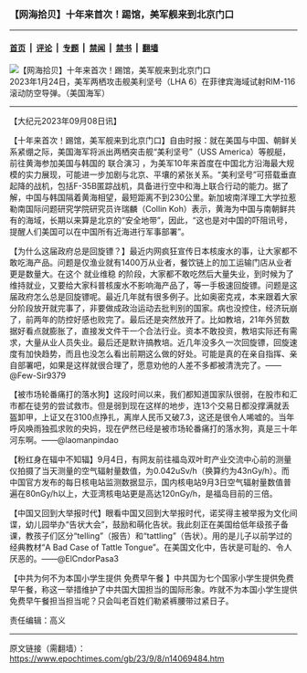 ### 【网海拾贝】十年来首次！踢馆，美军舰来到北京门口

---

#### [首页](../../../..?n14069484) &nbsp;|&nbsp; [评论](../../../../../epoch-comment?n14069484) &nbsp;|&nbsp; [专题](../../../../../epoch-special?n14069484) &nbsp;|&nbsp; [禁闻](../../../../../epoch-news?n14069484) &nbsp;|&nbsp; [禁书](../../../../../books?n14069484) &nbsp;|&nbsp; [翻墙](https://github.com/gfw-breaker/nogfw/blob/master/README.md?n14069484)


<div><img alt="【网海拾贝】十年来首次！踢馆，美军舰来到北京门口" class="attachment-djy_600_400 size-djy_600_400 wp-post-image" src="https://i.epochtimes.com/assets/uploads/2023/03/id13951247-230124-N-BX791-1088-600x400.jpg"/>
<div class="caption">
 2023年1月24日，美军两栖攻击舰美利坚号（LHA 6）在菲律宾海域试射RIM-116滚动防空导弹。（美国海军）
</div></div><hr/><div class="post_content" id="artbody" itemprop="articleBody">
 <!-- article content begin -->
 <p>
  【大纪元2023年09月08日讯】
 </p>
 <p>
  【十年来首次！踢馆，美军舰来到北京门口】自由时报：就在美国与中国、朝鲜关系紧绷之际，美国海军将派出两栖突击舰“美利坚号”（USS America）等舰艇，前往黄海参加美国与韩国的
  <ok href="https://www.epochtimes.com/gb/tag/%E8%81%94%E5%90%88%E6%BC%94%E4%B9%A0.html">
   联合演习
  </ok>
  ，为美军10年来首度在中国北方沿海最大规模的实力展现，可能进一步加剧与北京、平壤的紧张关系。“美利坚号”可搭载垂直起降的战机，包括F-35B匿踪战机，具备进行空中和海上联合行动的能力。据了解，中国与韩国隔着黄海相望，最短距离不到230公里。新加坡南洋理工大学拉惹勒南国际问题研究学院研究员许瑞麟（Collin Koh）表示，黄海为中国与南朝鲜共有的海域，长期以来算是北京的“安全地带”，因此，“这也是对中国的吓阻讯号，提醒人们美国可以在中国所有近海进行军事部署”。
 </p>
 <p>
  【为什么这届政府总是回旋镖？】最近内网疯狂宣传日本核废水的事，让大家都不敢吃海产品。问题是仅渔业就有1400万从业者，餐饮链上的加工运输门店从业者更是数量大。在这个
  <ok href="https://www.epochtimes.com/gb/tag/%E5%B0%B1%E4%B8%9A%E7%BB%B4%E7%A8%B3.html">
   就业维稳
  </ok>
  的阶段，大家都不敢吃然后大量失业，到时候为了维持就业，又要给大家科普核废水不影响海产品了，等一手极速回旋镖。问题是这届政府怎么总是回旋镖呢。最近几年就有很多例子。比如奥密克戎，本来跟着大家分阶段放开就完事了，非要做成政治运动去批判别的国家。病也没控住，经济玩崩了，前两年的防控好感也败完了。最后还是突然放开了。比如教培，21年外贸数据好看点就膨胀了，直接发文件干一个合法行业。资本不敢投资，教培实际还有需求，大量从业人员失业。最后还是默许搞教培。近几年没多久一次回旋镖，回旋速度有加快趋势，而且也没怎么看出前期这么做的好处。可能是真的在亲自指挥、亲自部署吧，如果是这样就很合理了，愿意劝他的人差不多都被清洗完了。——@Few-Sir9379
 </p>
 <p>
  【被市场轮番痛打的落水狗】这段时间以来，我们都知道国家队很弱，在股市和汇市都在徒劳的尝试救市。但是弱到现在这样的地步，连13个交易日都没撑满就丢盔卸甲，上证又在3100点挣扎，离岸人民币又破7.3，这还是很令人唏嘘的。当年呼风唤雨独孤求败的央妈，现在俨然已经是被市场轮番痛打的落水狗，真是三十年河东啊。——@laomanpindao
 </p>
 <p>
  【粉红身在辐中不知辐】9月4日，有网友前往福岛双叶町产业交流中心前的测量仪拍摄了当天测量的空气辐射量数值，为0.042uSv/h（换算约为43nGy/h）。而中国官方发布的每日核电站监测数据显示，国内核电站9月3日空气辐射量数值普遍在80nGy/h以上，大亚湾核电站更是高达120nGy/h，是福岛目前的三倍。
 </p>
 <p>
  【中国又回到大举报时代】眼看中国又回到大举报时代，诺奖得主被举报为文化间谍，幼儿园举办“告状大会”，鼓励和萌化告状。我此刻正在美国给低年级孩子备课，教孩子们区分“telling”（报告）和“tattling”（告状）。用的是儿子以前学过的经典教材“A Bad Case of Tattle Tongue”。在美国文化中，告状是可耻的、令人厌恶的。——@ElCndorPasa3
 </p>
 <p>
  【中共为何不为本国小学生提供
  <ok href="https://www.epochtimes.com/gb/tag/%E5%85%8D%E8%B4%B9%E6%97%A9%E5%8D%88%E9%A4%90.html">
   免费早午餐
  </ok>
  】中共国为七个国家小学生提供免费早午餐，称这一举措维护了中共国大国担当的国际形象。咋就不为本国小学生提供免费早午餐担当担当呢？只会叫老百姓们勒紧裤腰带过紧日子。
 </p>
 <p>
  责任编辑：高义
 </p>
 <!-- article content end -->
 <div id="below_article_ad">
 </div>
</div>


---

原文链接（需翻墙）：https://www.epochtimes.com/gb/23/9/8/n14069484.htm
